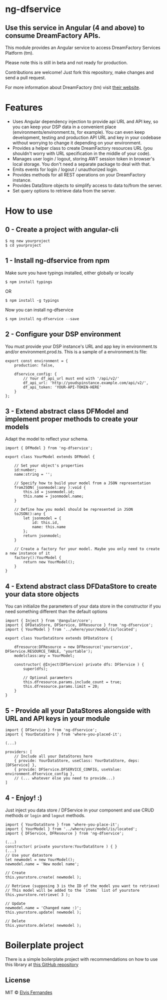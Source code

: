 # ng-dfservice

## Use this service in Angular (4 and above) to consume DreamFactory APIs.

This module provides an Angular service to access DreamFactory Services Platform (tm).

Please note this is still in beta and not ready for production.

Contributions are welcome! Just fork this repository, make changes and send a pull request.

For more information about DreamFactory (tm) visit [their website](http://dreamfactory.com).

# Features
- Uses Angular dependency injection to provide api URL and API key, so you can keep your DSP data in a convenient place (environments/environment.ts, for example). You can even keep development, testing and production API URL and key in your codebase without worrying to change it depending on your environment.
- Provides a helper class to create DreamFactory resources URL (you shouldn't worry with URL specification in the middle of your code).
- Manages user login / logout, storing AWT session token in browser's local storage. You don't need a separate package to deal with that.
- Emits events for login / logout / unauthorized login.
- Provides methods for all REST operations on your DreamFactory instance.
- Provides DataStore objects to simplify access to data to/from the server.
- Set query options to retrieve data from the server.

# How to use

## 0 - Create a project with angular-cli

    $ ng new yourproject
    $ cd yourproject

## 1 - Install ng-dfservice from npm

Make sure you have typings installed, either globally or locally

    $ npm install typings

OR

    $ npm install -g typings

Now you can install ng-dfservice

    $ npm install ng-dfservice --save

## 2 - Configure your DSP environment

You must provide your DSP instance's URL and app key in environment.ts and/or environment.prod.ts. This is a sample of a environment.ts file:

    export const environment = {
        production: false,
        
        dfservice_config: {
            // Your df_api_url must end with '/api/v2/'
            df_api_url: 'http://youdspinstance.example.com/api/v2/',
            df_api_token: 'YOUR-API-TOKEN-HERE'
        }
    };

## 3 - Extend abstract class DFModel and implement proper methods to create your models

Adapt the model to reflect your schema.

    import { DFModel } from 'ng-dfservice';

    export class YourModel extends DFModel {
    
        // Set your object's properties
        id:number;
        name:string = '';
        
        // Specify how to build your model from a JSON representation
        fromJSON( jsonmodel:any ):void {
            this.id = jsonmodel.id;
            this.name = jsonmodel.name;
        }
    
        // Define how you model should be represented in JSON
        toJSON():any {
            let jsonmodel = {
                id: this.id,
                name: this.name
            };
            return jsonmodel;
        }
    
        // Create a factory for your model. Maybe you only need to create a new instance of it
        factory():YourModel {
            return new YourModel();
        }
    }

## 4 - Extend abstract class DFDataStore to create your data store objects
You can initialize the parameters of your data store in the constructor if you need something different than the default options

    import { Inject } from '@angular/core';
    import { DFDataStore, DFService, DFResource } from 'ng-dfservice';
    import { YourModel } from '../where/your/model/is/located';

    export class YourDataStore extends DFDataStore {

        dfresource:DFResource = new DFResource('yourservice', DFService.RESOURCE_TABLE, 'yourtable');
        modelclass:any = YourModel;
        
        constructor( @Inject(DFService) private dfs: DFService ) { 
            super(dfs);
            
            // Optional parameters
            this.dfresource.params.include_count = true;
            this.dfresource.params.limit = 20;
        }
    }

## 5 - Provide all your DataStores alongside with URL and API keys in your module
    import { DFService } from 'ng-dfservice';
    import { YourDataStore } from 'where-you-placed-it';

    (...)

    providers: [
        // Include all your DataStores here
        { provide: YourDataStore, useClass: YourDataStore, deps: [DFService] },
        { provide: DFService.DFSERVICE_CONFIG, useValue: environment.dfservice_config },
        // (... whatever else you need to provide...)
    ]

## 4 - Enjoy! :)
Just inject you data store / DFService in your component and use CRUD methods or `login` and `logout` methods.

    import { YourDataStore } from 'where-you-place-it';
    import { YourModel } from '../where/your/model/is/located';
    import { DFService, DFResource } from 'ng-dfservice';

    (...)
    constructor( private yourstore:YourDataStore ) { }
    (...)
    // Use your datastore
    let newmodel = new YourModel();
    newmodel.name = 'New model name';
    
    // Create
    this.yourstore.create( newmodel );
    
    // Retrieve (supposing 3 is the ID of the model you want to retrieve)
    // This model will be added to the `items` list of yourstore
    this.yourstore.retrieve( 3 );
    
    // Update
    newmodel.name = 'Changed name :)';
    this.yourstore.update( newmodel );
    
    // Delete
    this.yourstore.delete( newmodel );

# Boilerplate project
There is a simple boilerplate project with recommendations on how to use this library at [this GitHub repository](https://github.com/elvisfernandes/ng-dfservice-boilerplate)

## License
MIT © [Elvis Fernandes](http://elvis.eti.br)